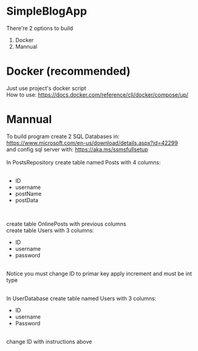 # SimpleBlogApp

There're 2 options to build

1. Docker
2. Mannual

# Docker (recommended)

Just use project's docker script <br />
How to use: https://docs.docker.com/reference/cli/docker/compose/up/

# Mannual

To build program create 2 SQL Databases in: https://www.microsoft.com/en-us/download/details.aspx?id=42299 <br />
and config sql server with: 
https://aka.ms/ssmsfullsetup <br />
<br />
In PostsRepository create table named Posts with 4 columns:<br /><br />

- ID <br />
- username <br />
- postName <br />
- postData <br />
<br/>

create table OnlinePosts with previous columns <br />
create table Users with 3 columns: <br />
- ID <br />
- username <br />
- password <br /><br />

Notice you must change ID to primar key apply increment and must be int type<br /><br />

In UserDatabase create table named Users with 3 columns: <br />
- ID <br />
- username <br />
- Password <br /><br />

change ID with instructions above<br /><br />
